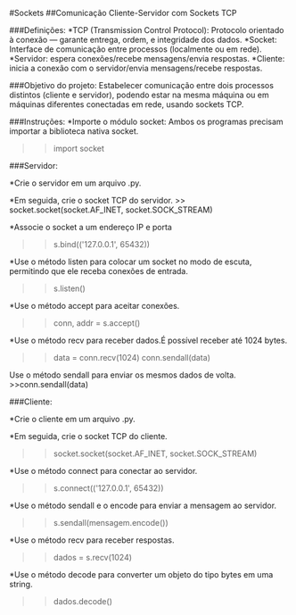 #Sockets
##Comunicação Cliente-Servidor com Sockets TCP

###Definições:
*TCP (Transmission Control Protocol): Protocolo orientado à conexão — garante entrega, ordem, e integridade dos dados.
*Socket: Interface de comunicação entre processos (localmente ou em rede).
*Servidor: espera conexões/recebe mensagens/envia respostas.
*Cliente: inicia a conexão com o servidor/envia mensagens/recebe respostas.

###Objetivo do projeto:
Estabelecer comunicação entre dois processos distintos (cliente e servidor), podendo estar na mesma máquina ou em máquinas diferentes conectadas em rede, usando sockets TCP.

###Instruções:
*Importe o módulo socket: Ambos os programas precisam importar a biblioteca nativa socket.
>> import socket

###Servidor:

*Crie o servidor em um arquivo .py.

*Em seguida, crie o socket TCP do servidor.
	>> socket.socket(socket.AF_INET, socket.SOCK_STREAM)

*Associe o socket a um endereço IP e porta
>> s.bind(('127.0.0.1', 65432))

*Use o método listen para colocar um socket no modo de escuta, permitindo que ele receba conexões de entrada.
>> s.listen()

*Use o método accept para aceitar conexões.
>> conn, addr = s.accept()

*Use o método recv para receber dados.É possível receber até 1024 bytes.
>>data = conn.recv(1024)
>>conn.sendall(data)

Use o método sendall para enviar os mesmos dados de volta.
	>>conn.sendall(data)

###Cliente:

*Crie o cliente em um arquivo .py.

*Em seguida, crie o socket TCP do cliente.
>>socket.socket(socket.AF_INET, socket.SOCK_STREAM)

*Use o método connect para conectar ao servidor.
>>s.connect(('127.0.0.1', 65432))

*Use o método sendall e o encode para enviar a mensagem ao servidor.
>>s.sendall(mensagem.encode())

*Use o método recv para receber respostas.
>>dados = s.recv(1024)

*Use o método decode para converter um objeto do tipo bytes em uma string.
>>dados.decode()
